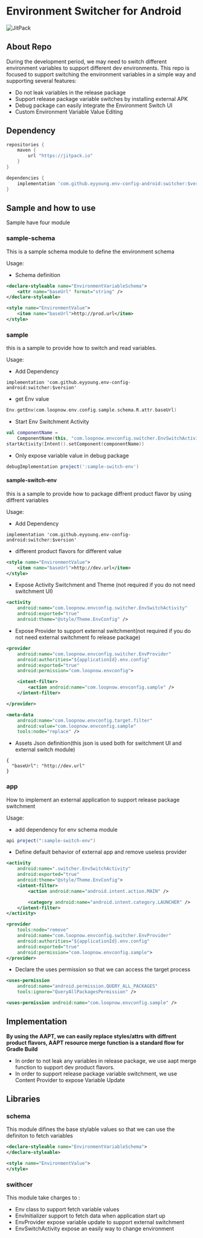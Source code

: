 # Environment Switcher for Android

![JitPack](https://img.shields.io/jitpack/v/github/eyyoung/env-config-android)

## About Repo

During the development period, we may need to switch different environment variables to support different dev environments.
This repo is focused to support switching the environment variables in a simple way and supporting several features:

* Do not leak variables in the release package
* Support release package variable switches by installing external APK
* Debug package can easily integrate the Environment Switch UI
* Custom Environment Variable Value Editing


## Dependency

```gradle
repositories {
    maven {
        url "https://jitpack.io"
    }
}

dependencies {
    implementation 'com.github.eyyoung.env-config-android:switcher:$version'
}
```

## Sample and how to use

Sample have four module

### sample-schema

This is a sample schema module to define the environment schema

Usage:

* Schema definition

```xml
<declare-styleable name="EnvironmentVariableSchema">
    <attr name="baseUrl" format="string" />
</declare-styleable>

<style name="EnvironmentValue">
    <item name="baseUrl">http://prod.url</item>
</style>
```

### sample

this is a sample to provide how to switch and read variables.

Usage:

* Add Dependency

```
implementation 'com.github.eyyoung.env-config-android:switcher:$version'
```

* get Env value

```kotlin
Env.getEnv(com.loopnow.env.config.sample.schema.R.attr.baseUrl)
```

* Start Env Switchment Activity

```kotlin
val componentName =
    ComponentName(this, "com.loopnow.envconfig.switcher.EnvSwitchActivity")
startActivity(Intent().setComponent(componentName))
```

* Only expose variable value in debug package

```gradle
debugImplementation project(':sample-switch-env')
```

#### sample-switch-env

this is a sample to provide how to package diffrent product flavor by using diffrent variables

Usage:

* Add Dependency

```
implementation 'com.github.eyyoung.env-config-android:switcher:$version'
```

* different product flavors for different value

```xml
<style name="EnvironmentValue">
    <item name="baseUrl">http://dev.url</item>
</style>
```

* Expose Activity Switchment and Theme (not required if you do not need switchment UI)

```xml
<activity
    android:name="com.loopnow.envconfig.switcher.EnvSwitchActivity"
    android:exported="true"
    android:theme="@style/Theme.EnvConfig" />
```

* Expose Provider to support external switchment(not required if you do not need external switchment fo release package)

```xml
<provider
    android:name="com.loopnow.envconfig.switcher.EnvProvider"
    android:authorities="${applicationId}.env.config"
    android:exported="true"
    android:permission="com.loopnow.envconfig">

    <intent-filter>
        <action android:name="com.loopnow.envconfig.sample" />
    </intent-filter>

</provider>

<meta-data
    android:name="com.loopnow.envconfig.target.filter"
    android:value="com.loopnow.envconfig.sample"
    tools:node="replace" />
```

* Assets Json definition(this json is used both for switchment UI and external switch module)

```
{
  "baseUrl": "http://dev.url"
}
```

### app

How to implement an external application to support release package switchment

Usage:

* add dependency for env schema module

```gradle
api project(":sample-switch-env")
```

* Define default behavior of external app and remove useless provider

```xml
<activity
    android:name=".switcher.EnvSwitchActivity"
    android:exported="true"
    android:theme="@style/Theme.EnvConfig">
    <intent-filter>
        <action android:name="android.intent.action.MAIN" />

        <category android:name="android.intent.category.LAUNCHER" />
    </intent-filter>
</activity>

<provider
    tools:node="remove"
    android:name="com.loopnow.envconfig.switcher.EnvProvider"
    android:authorities="${applicationId}.env.config"
    android:exported="true"
    android:permission="com.loopnow.envconfig.sample">
</provider>
```

* Declare the uses permission so that we can access the target process

```xml
<uses-permission
    android:name="android.permission.QUERY_ALL_PACKAGES"
    tools:ignore="QueryAllPackagesPermission" />

<uses-permission android:name="com.loopnow.envconfig.sample" />
```

## Implementation

<b>By using the AAPT, we can easily replace styles/attrs with diffrent product flavors, AAPT resource merge function is a standard flow for Gradle Build </b>

* In order to not leak any variables in release package, we use aapt merge function to support dev product flavors.
* In order to support release package variable switchment, we use Content Provider to expose Variable Update

## Libraries

### schema

This module difines the base stylable values so that we can use the definiton to fetch variables

```xml
<declare-styleable name="EnvironmentVariableSchema">
</declare-styleable>

<style name="EnvironmentValue">
</style>
```

### swithcer

This module take charges to :

* Env class to support fetch variable values
* EnvInitializer support to fetch data when application start up
* EnvProvider expose variable update to support external switchment
* EnvSwitchActivity expose an easily way to change environment
